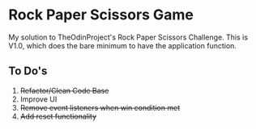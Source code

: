 # Rock Paper Scissors Game

My solution to TheOdinProject's Rock Paper Scissors Challenge. This is V1.0, which does the bare minimum to have the application function.
## To Do's
1. ~~Refactor/Clean Code Base~~
2. Improve UI
3. ~~Remove event listeners when win condition met~~
4. ~~Add reset functionality~~
